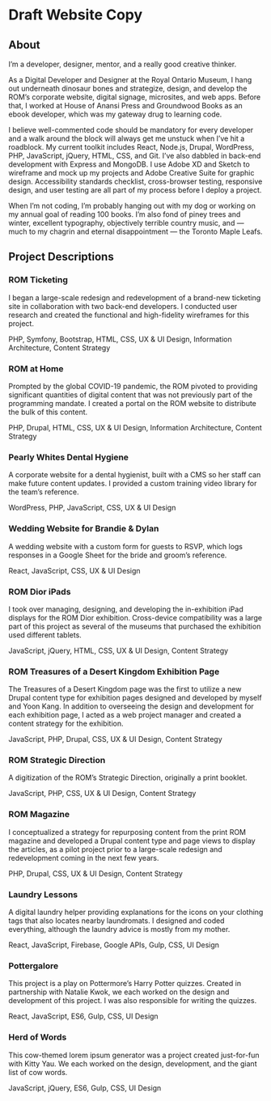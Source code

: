 # Draft Website Copy

## About

I’m a developer, designer, mentor, and a really good creative thinker.

As a Digital Developer and Designer at the Royal Ontario Museum, I hang out underneath dinosaur bones and strategize, design, and develop the ROM’s corporate website, digital signage, microsites, and web apps. Before that, I worked at House of Anansi Press and Groundwood Books as an ebook developer, which was my gateway drug to learning code.

I believe well-commented code should be mandatory for every developer and a walk around the block will always get me unstuck when I’ve hit a roadblock. My current toolkit includes React, Node.js, Drupal, WordPress, PHP, JavaScript, jQuery, HTML, CSS, and Git. I’ve also dabbled in back-end development with Express and MongoDB. I use Adobe XD and Sketch to wireframe and mock up my projects and Adobe Creative Suite for graphic design. Accessibility standards checklist, cross-browser testing, responsive design, and user testing are all part of my process before I deploy a project.

When I’m not coding, I’m probably hanging out with my dog or working on my annual goal of reading 100 books. I’m also fond of piney trees and winter, excellent typography, objectively terrible country music, and — much to my chagrin and eternal disappointment — the Toronto Maple Leafs.

## Project Descriptions

### ROM Ticketing

I began a large-scale redesign and redevelopment of a brand-new ticketing site in collaboration with two back-end developers. I conducted user research and created the functional and high-fidelity wireframes for this project.

PHP, Symfony, Bootstrap, HTML, CSS, UX & UI Design, Information Architecture, Content Strategy

### ROM at Home

Prompted by the global COVID-19 pandemic, the ROM pivoted to providing significant quantities of digital content that was not previously part of the programming mandate. I created a portal on the ROM website to distribute the bulk of this content.

PHP, Drupal, HTML, CSS, UX & UI Design, Information Architecture, Content Strategy

### Pearly Whites Dental Hygiene

A corporate website for a dental hygienist, built with a CMS so her staff can make future content updates. I provided a custom training video library for the team’s reference.

WordPress, PHP, JavaScript, CSS, UX & UI Design

### Wedding Website for Brandie & Dylan

A wedding website with a custom form for guests to RSVP, which logs responses in a Google Sheet for the bride and groom’s reference.

React, JavaScript, CSS, UX & UI Design

### ROM Dior iPads

I took over managing, designing, and developing the in-exhibition iPad displays for the ROM Dior exhibition. Cross-device compatibility was a large part of this project as several of the museums that purchased the exhibition used different tablets.

JavaScript, jQuery, HTML, CSS, UX & UI Design, Content Strategy

### ROM Treasures of a Desert Kingdom Exhibition Page

The Treasures of a Desert Kingdom page was the first to utilize a new Drupal content type for exhibition pages designed and developed by myself and Yoon Kang. In addition to overseeing the design and development for each exhibition page, I acted as a web project manager and created a content strategy for the exhibition.

JavaScript, PHP, Drupal, CSS, UX & UI Design, Content Strategy

### ROM Strategic Direction

A digitization of the ROM’s Strategic Direction, originally a print booklet.

JavaScript, PHP, CSS, UX & UI Design, Content Strategy

### ROM Magazine

I conceptualized a strategy for repurposing content from the print ROM magazine and developed a Drupal content type and page views to display the articles, as a pilot project prior to a large-scale redesign and redevelopment coming in the next few years.

PHP, Drupal, CSS, UX & UI Design, Content Strategy

### Laundry Lessons

A digital laundry helper providing explanations for the icons on your clothing tags that also locates nearby laundromats. I designed and coded everything, although the laundry advice is mostly from my mother.

React, JavaScript, Firebase, Google APIs, Gulp, CSS, UI Design

### Pottergalore

This project is a play on Pottermore’s Harry Potter quizzes. Created in partnership with Natalie Kwok, we each worked on the design and development of this project. I was also responsible for writing the quizzes.

React, JavaScript, ES6, Gulp, CSS, UI Design

### Herd of Words

This cow-themed lorem ipsum generator was a project created just-for-fun with Kitty Yau. We each worked on the design, development, and the giant list of cow words.

JavaScript, jQuery, ES6, Gulp, CSS, UI Design
